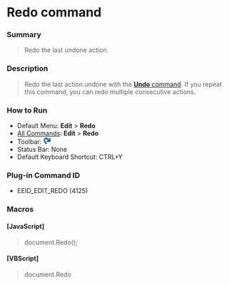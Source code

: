 # Redo command

### Summary

> Redo the last undone action.

### Description

> Redo the last action undone with the [**Undo** command](edit_undo).
> If you repeat this command, you can redo multiple consecutive actions.

### How to Run

- Default Menu: **Edit** \> **Redo**
- [All Commands](../tools/all_commands): **Edit** \> **Redo**
- Toolbar: ![](../../images/editredo.gif)
- Status Bar: None
- Default Keyboard Shortcut: CTRL+Y

### Plug-in Command ID

- EEID\_EDIT\_REDO (4125)

### Macros

#### \[JavaScript\]

> document.Redo();

#### \[VBScript\]

> document.Redo
